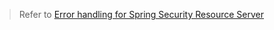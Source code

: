 > Refer to [Error handling for Spring Security Resource Server](https://mflash.dev/post/2021/01/19/error-handling-for-spring-security-resource-server/)
